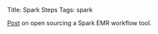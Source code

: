 Title: Spark Steps
Tags: spark

[Post](https://www.jwplayer.com/blog/sparksteps/) on open sourcing
 a Spark EMR workflow tool.
